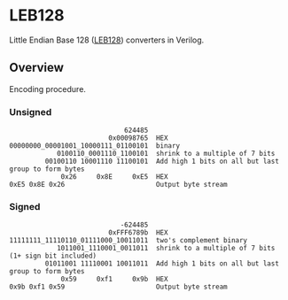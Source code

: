 # LEB128

Little Endian Base 128 ([LEB128](https://en.wikipedia.org/wiki/LEB128)) converters in Verilog.

## Overview

Encoding procedure.

### Unsigned

```
                             624485
                         0x00098765  HEX
00000000_00001001_10000111_01100101  binary
            0100110_0001110_1100101  shrink to a multiple of 7 bits
         00100110 10001110 11100101  Add high 1 bits on all but last group to form bytes
             0x26     0x8E     0xE5  HEX
0xE5 0x8E 0x26                       Output byte stream
```

### Signed

```
                            -624485
                         0xFFF6789b  HEX
11111111_11110110_01111000_10011011  two's complement binary
            1011001_1110001_0011011  shrink to a multiple of 7 bits (1+ sign bit included)
         01011001 11110001 10011011  Add high 1 bits on all but last group to form bytes
             0x59     0xf1     0x9b  HEX
0x9b 0xf1 0x59                       Output byte stream
```
